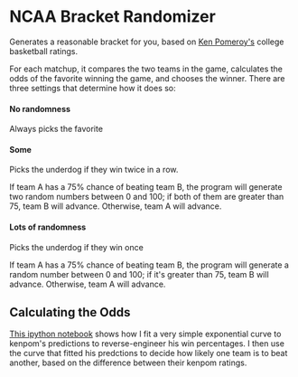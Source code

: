 # NCAA Bracket Randomizer

Generates a reasonable bracket for you, based on <a href="http://kenpom.com/">Ken Pomeroy's</a>
college basketball ratings.

For each matchup, it compares the two teams in the game, calculates the odds of the favorite
winning the game, and chooses the winner. There are three settings that determine how it
does so:

#### No randomness

Always picks the favorite

#### Some

Picks the underdog if they win twice in a row.

If team A has a 75% chance of beating team B, the program will generate two random numbers
between 0 and 100; if both of them are greater than 75, team B will advance. Otherwise,
team A will advance.

#### Lots of randomness

Picks the underdog if they win once

If team A has a 75% chance of beating team B, the program will generate a random number
between 0 and 100; if it's greater than 75, team B will advance. Otherwise,
team A will advance.

## Calculating the Odds

[This ipython notebook](https://github.com/llimllib/ncaa-bracket-randomizer/blob/master/fitting_kenpom/fitting%20kenpom.ipynb) shows how I fit a very simple exponential curve to kenpom's predictions to reverse-engineer his win percentages. I then use the curve that fitted his predctions to decide how likely one team is to beat another, based on the difference between their kenpom ratings.
